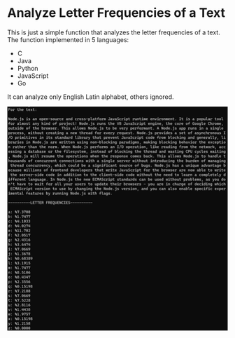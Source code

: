 # Analyze Letter Frequencies of a Text

This is just a simple function that analyzes the letter frequencies of a text.
The function implemented in 5 languages:
- C
- Java
- Python
- JavaScript
- Go

It can analyze only English Latin alphabet, others ignored.

![Screenshot](https://github.com/MehdiKurtcebe/letter-frequency-finder/blob/main/img/screenshot.png)
